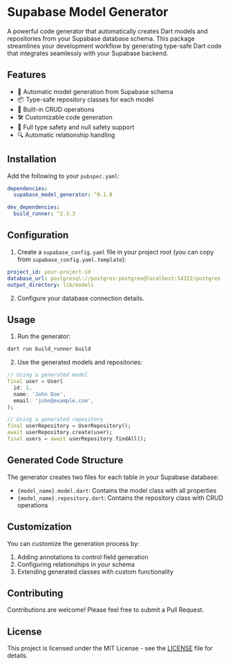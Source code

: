 # Supabase Model Generator

A powerful code generator that automatically creates Dart models and repositories from your Supabase database schema. This package streamlines your development workflow by generating type-safe Dart code that integrates seamlessly with your Supabase backend.

## Features

- 🚀 Automatic model generation from Supabase schema
- 📦 Type-safe repository classes for each model
- 🔄 Built-in CRUD operations
- 🛠 Customizable code generation
- 🎯 Full type safety and null safety support
- 🔍 Automatic relationship handling

## Installation

Add the following to your `pubspec.yaml`:

```yaml
dependencies:
  supabase_model_generator: ^0.1.0

dev_dependencies:
  build_runner: ^2.3.3
```

## Configuration

1. Create a `supabase_config.yaml` file in your project root (you can copy from `supabase_config.yaml.template`):

```yaml
project_id: your-project-id
database_url: postgresql://postgres:postgres@localhost:54322/postgres
output_directory: lib/models
```

2. Configure your database connection details.

## Usage

1. Run the generator:

```bash
dart run build_runner build
```

2. Use the generated models and repositories:

```dart
// Using a generated model
final user = User(
  id: 1,
  name: 'John Doe',
  email: 'john@example.com',
);

// Using a generated repository
final userRepository = UserRepository();
await userRepository.create(user);
final users = await userRepository.findAll();
```

## Generated Code Structure

The generator creates two files for each table in your Supabase database:
- `{model_name}.model.dart`: Contains the model class with all properties
- `{model_name}.repository.dart`: Contains the repository class with CRUD operations

## Customization

You can customize the generation process by:
1. Adding annotations to control field generation
2. Configuring relationships in your schema
3. Extending generated classes with custom functionality

## Contributing

Contributions are welcome! Please feel free to submit a Pull Request.

## License

This project is licensed under the MIT License - see the [LICENSE](LICENSE) file for details.